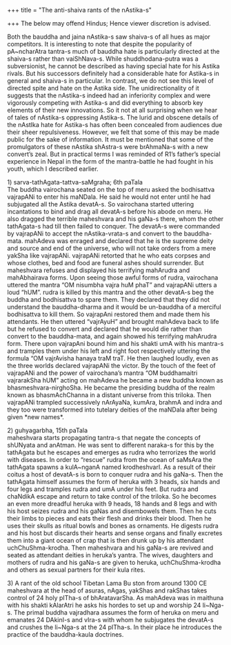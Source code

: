 +++
title = "The anti-shaiva rants of the nAstika-s"

+++
The below may offend Hindus; Hence viewer discretion is advised.

Both the bauddha and jaina nAstika-s saw shaiva-s of all hues as major
competitors. It is interesting to note that despite the popularity of
pA\~ncharAtra tantra-s much of bauddha hate is particularly directed at
the shaiva-s rather than vaiShNava-s. While shuddhodana-putra was a
subversionist, he cannot be described as having special hate for his
Astika rivals. But his successors definitely had a considerable hate for
Astika-s in general and shaiva-s in particular. In contrast, we do not
see this level of directed spite and hate on the Astika side. The
unidirectionality of it suggests that the nAstika-s indeed had an
inferiority complex and were vigorously competing with Astika-s and did
everything to absorb key elements of their new innovations. So it not at
all surprising when we hear of tales of nAstika-s oppressing Astika-s.
The lurid and obscene details of the nAstIka hate for Astika-s has often
been concealed from audiences due their sheer repulsiveness. However, we
felt that some of this may be made public for the sake of information.
It must be mentioned that some of the promulgators of these nAstika
shAstra-s were brAhmaNa-s with a new convert’s zeal. But in practical
terms I was reminded of R1’s father’s special experience in Nepal in the
form of the mantra-battle he had fought in his youth, which I described
earlier.

1\) sarva-tathAgata-tattva-saMgraha; 6th paTala  
The buddha vairochana seated on the top of meru asked the bodhisattva
vajrapANi to enter his maNDala. He said he would not enter until he had
subjugated all the Astika devatA-s. So vairochana started uttering
incantations to bind and drag all devatA-s before his abode on meru. He
also dragged the terrible maheshvara and his gaNa-s there, whom the
other tathAgata-s had till then failed to conquer. The devatA-s were
commanded by vajrapANi to accept the nAstika-vrata-s and convert to the
bauddha-mata. mahAdeva was enraged and declared that he is the supreme
deity and source and end of the universe, who will not take orders from
a mere yakSha like vajrapANi. vajrapANi retorted that he who eats
corpses and whose clothes, bed and food are funeral ashes should
surrender. But maheshvara refuses and displayed his terrifying mahArudra
and mahAbhairava forms. Upon seeing those awful forms of rudra,
vairochana uttered the mantra “OM nisumbha vajra huM phaT” and vajrapANi
utters a loud “hUM”. rudra is killed by this mantra and the other
devatA-s beg the buddha and bodhisattva to spare them. They declared
that they did not understand the bauddha-dharma and it would be
un-bauddha of a merciful bodhisattva to kill them. So vajrapAni restored
them and made them his attendants. He then uttered “vajrAyuH” and
brought mahAdeva back to life but he refused to convert and declared
that he would die rather than convert to the bauddha-mata, and again
showed his terrifying mahArudra form. There upon vajrapAni bound him and
his shakti umA with his mantra-s and tramples them under his left and
right foot respectively uttering the formula “OM vajrAvisha hanaya traM
traT. He then laughed loudly, even as the three worlds declared
vajrapANi the victor. By the touch of the feet of vajrapANi and the
power of vairochana’s mantra “OM buddhamaitri vajrarakSha hUM” acting on
mahAdeva he became a new buddha known as bhasmeshvara-nirghoSha. He
became the presiding buddha of the realm known as bhasmAchChanna in a
distant universe from this triloka. Then vajrapANi trampled successively
nArAyaNa, kumAra, brahmA and indra and they too were transformed into
tutelary deities of the maNDala after being given \*new names\*.

2\) guhyagarbha, 15th paTala  
maheshvara starts propagating tantra-s that negate the concepts of
shUNyata and anAtman. He was sent to different naraka-s for this by the
tathAgata but he escapes and emerges as rudra who terrorizes the world
with diseases. In order to “rescue” rudra from the ocean of saMsAra the
tathAgata spawns a kulA\~nganA named krodheshvarI. As a result of their
coitus a host of devatA-s is born to conquer rudra and his gaNa-s. Then
the tathAgata himself assumes the form of heruka with 3 heads, six hands
and four legs and tramples rudra and umA under his feet. But rudra and
chaNdikA escape and return to take control of the triloka. So he becomes
an even more dreadful heruka with 9 heads, 18 hands and 8 legs and with
his host seizes rudra and his gaNas and disembowels them. Then he cuts
their limbs to pieces and eats their flesh and drinks their blood. Then
he uses their skulls as ritual bowls and bones as ornaments. He digests
rudra and his host but discards their hearts and sense organs and
finally excretes them into a giant ocean of crap that is then drunk up
by his attendant uchChuShma-krodha. Then maheshvara and his gaNa-s are
revived and seated as attendant deities in heruka’s yantra. The wives,
daughters and mothers of rudra and his gaNa-s are given to heruka,
uchChuShma-krodha and others as sexual partners for their kula rites.

3\) A rant of the old school Tibetan Lama Bu ston from around 1300 CE  
maheshvara at the head of asuras, nAgas, yakShas and rakShas takes
control of 24 holy pITha-s of bhAratavarSha. As mahAdeva was in maithuna
with his shakti kAlarAtri he asks his hordes to set up and worship 24
li\~Nga-s. The primal buddha vajradhara assumes the form of heruka on
meru and emanates 24 DAkinI-s and vIra-s with whom he subjugates the
devatA-s and crushes the li\~Nga-s at the 24 pITha-s. In their place he
introduces the practice of the bauddha-kaula doctrines.

